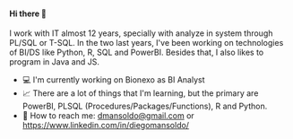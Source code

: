 #### Hi there 👋

I work with IT almost 12 years, specially with analyze in system through PL/SQL or T-SQL. In the two last years, I've been working on technologies of BI/DS like Python, R, SQL and PowerBI. 
Besides that, I also likes to program in Java and JS.

- :computer: I'm currently working on Bionexo as BI Analyst
- :chart_with_upwards_trend: There are a lot of things that I'm learning, but the primary are PowerBI, PLSQL (Procedures/Packages/Functions), R and Python.
- :email: How to reach me: dmansoldo@gmail.com or https://www.linkedin.com/in/diegomansoldo/

<!--
**Mansoldo/Mansoldo** is a ✨ _special_ ✨ repository because its `README.md` (this file) appears on your GitHub profile.

Here are some ideas to get you started:

- 🔭 I’m currently working on ...
- 🌱 I’m currently learning ...
- 👯 I’m looking to collaborate on ...
- 🤔 I’m looking for help with ...
- 💬 Ask me about ...
- 📫 How to reach me: ...
- 😄 Pronouns: ...
- ⚡ Fun fact: ...
-->

